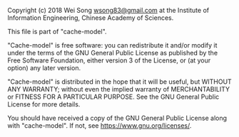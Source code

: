 Copyright (c) 2018 Wei Song <wsong83@gmail.com> at the Institute of
Information Engineering, Chinese Academy of Sciences.

This file is part of "cache-model".

"Cache-model" is free software: you can redistribute it and/or modify
it under the terms of the GNU General Public License as published by
the Free Software Foundation, either version 3 of the License, or
(at your option) any later version.

"Cache-model" is distributed in the hope that it will be useful,
but WITHOUT ANY WARRANTY; without even the implied warranty of
MERCHANTABILITY or FITNESS FOR A PARTICULAR PURPOSE.  See the
GNU General Public License for more details.

You should have received a copy of the GNU General Public License
along with "cache-model".  If not, see <https://www.gnu.org/licenses/>.
